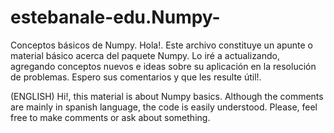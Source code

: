 # estebanale-edu.Numpy-
Conceptos básicos de Numpy. 
Hola!. Este archivo constituye un apunte o material básico acerca del paquete Numpy. Lo iré a actualizando, agregando conceptos nuevos e ideas sobre su aplicación
en la resolución de problemas. Espero sus comentarios y que les resulte útil!. 

(ENGLISH) 
Hi!, this material is about Numpy basics. Although the comments are mainly in spanish language, the code is easily understood. Please, feel free to make comments
or ask about something.
